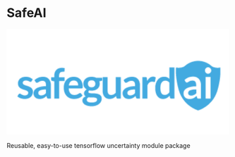 # SafeAI
<img src=./assets/SafeguardAI-logo.png width="560px" height="240px">

Reusable, easy-to-use tensorflow uncertainty module package
